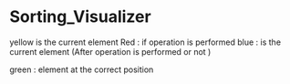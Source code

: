 # Sorting_Visualizer

yellow is the current element
Red : if operation is performed
blue : is the current element (After operation is performed or not )

green : element at the correct position
